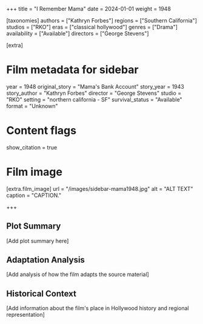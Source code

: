 +++
title = "I Remember Mama"
date = 2024-01-01
weight = 1948

[taxonomies]
authors = ["Kathryn Forbes"]
regions = ["Southern California"]
studios = ["RKO"]
eras = ["classical hollywood"]
genres = ["Drama"]
availability = ["Available"]
directors = ["George Stevens"]

[extra]
# Film metadata for sidebar
year = 1948
original_story = "Mama's Bank Account"
story_year = 1943
story_author = "Kathryn Forbes"
director = "George Stevens"
studio = "RKO"
setting = "northern california - SF"
survival_status = "Available"
format = "Unknown"

# Content flags
show_citation = true

# Film image
[extra.film_image]
url = "/images/sidebar-mama1948.jpg"
alt = "ALT TEXT"
caption = "CAPTION."

+++

## Plot Summary

[Add plot summary here]

## Adaptation Analysis

[Add analysis of how the film adapts the source material]

## Historical Context

[Add information about the film's place in Hollywood history and regional representation]